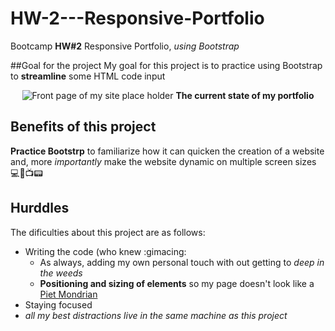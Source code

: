 # HW-2---Responsive-Portfolio
Bootcamp **HW#2** Responsive Portfolio, *using Bootstrap*

##Goal for the project
My goal for this project is to practice using Bootstrap to **streamline** some HTML code input

<p align="center">
  <img alt="Front page of my site place holder" src=https://spencerfalor-ward.github.io/>
  <strong>The current state of my portfolio</strong>
    </p>

## Benefits of this project
**Practice Bootstrp** to familiarize how it can quicken the creation of a website and, more *importantly* make the website dynamic on multiple screen sizes :computer::iphone::tv::pager:

## Hurddles 
The dificulties about this project are as follows:
- Writing the code (who knew :gimacing:
  - As always, adding my own personal touch with out getting to *deep in the weeds*
  - **Positioning and sizing of elements** so my page doesn't look like a [Piet Mondrian](https://upload.wikimedia.org/wikipedia/commons/thumb/a/a4/Piet_Mondriaan%2C_1930_-_Mondrian_Composition_II_in_Red%2C_Blue%2C_and_Yellow.jpg/800px-Piet_Mondriaan%2C_1930_-_Mondrian_Composition_II_in_Red%2C_Blue%2C_and_Yellow.jpg)
- Staying focused
 - *all my best distractions live in the same machine as this project*
